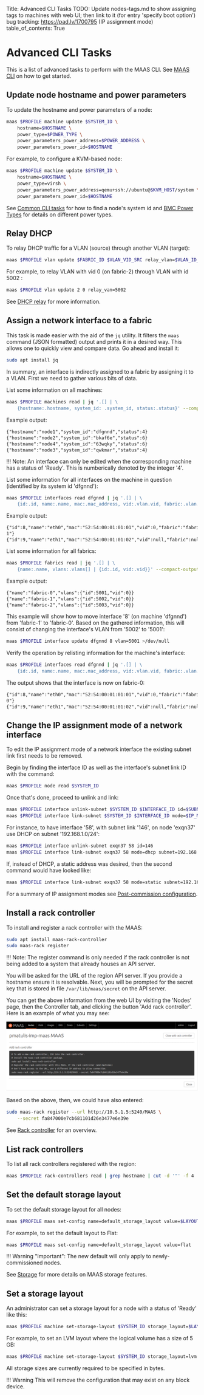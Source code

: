 Title: Advanced CLI Tasks
TODO:  Update nodes-tags.md to show assigning tags to machines with web UI; then link to it (for entry 'specify boot option') 
       bug tracking: https://pad.lv/1700795 (IP assignment mode)
table_of_contents: True


# Advanced CLI Tasks

This is a list of advanced tasks to perform with the MAAS CLI. See
[MAAS CLI][manage-cli] on how to get started.


## Update node hostname and power parameters

To update the hostname and power parameters of a node:

```bash
maas $PROFILE machine update $SYSTEM_ID \
	hostname=$HOSTNAME \
	power_type=$POWER_TYPE \
	power_parameters_power_address=$POWER_ADDRESS \
	power_parameters_power_id=$HOSTNAME
```

For example, to configure a KVM-based node:

```bash
maas $PROFILE machine update $SYSTEM_ID \
	hostname=$HOSTNAME \
	power_type=virsh \
	power_parameters_power_address=qemu+ssh://ubuntu@$KVM_HOST/system \
	power_parameters_power_id=$HOSTNAME
```

See [Common CLI tasks][cli-system-id] for how to find a node's system id and
[BMC Power Types][power-types] for details on different power types.


## Relay DHCP

To relay DHCP traffic for a VLAN (source) through another VLAN (target):

```bash
maas $PROFILE vlan update $FABRIC_ID $VLAN_VID_SRC relay_vlan=$VLAN_ID_TARGET
```

For example, to relay VLAN with vid 0 (on fabric-2) through VLAN with id 5002 :

```bash
maas $PROFILE vlan update 2 0 relay_van=5002
```

See [DHCP relay][dhcp-relay] for more information.


## Assign a network interface to a fabric

This task is made easier with the aid of the `jq` utility. It filters the
`maas` command (JSON formatted) output and prints it in a desired way. This
allows one to quickly view and compare data. Go ahead and install it:

```bash
sudo apt install jq
```

In summary, an interface is indirectly assigned to a fabric by assigning it to
a VLAN. First we need to gather various bits of data.

List some information on all machines:

```bash
maas $PROFILE machines read | jq '.[] | \
	{hostname:.hostname, system_id: .system_id, status:.status}' --compact-output
```

Example output:

```no-highlight
{"hostname":"node1","system_id":"dfgnnd","status":4}
{"hostname":"node2","system_id":"bkaf6e","status":6}
{"hostname":"node4","system_id":"63wqky","status":6}
{"hostname":"node3","system_id":"qwkmar","status":4}
```

!!! Note:
    An interface can only be edited when the corresponding machine has a
    status of 'Ready'. This is numberically denoted by the integer '4'.

List some information for all interfaces on the machine in question (identified
by its system id 'dfgnnd'):

```bash
maas $PROFILE interfaces read dfgnnd | jq '.[] | \
	{id:.id, name:.name, mac:.mac_address, vid:.vlan.vid, fabric:.vlan.fabric}' --compact-output
```

Example output:

```no-highlight
{"id":8,"name":"eth0","mac":"52:54:00:01:01:01","vid":0,"fabric":"fabric-1"}
{"id":9,"name":"eth1","mac":"52:54:00:01:01:02","vid":null,"fabric":null}
```

List some information for all fabrics:

```bash
maas $PROFILE fabrics read | jq '.[] | \
	{name:.name, vlans:.vlans[] | {id:.id, vid:.vid}}' --compact-output
```

Example output:

```no-highlight
{"name":"fabric-0","vlans":{"id":5001,"vid":0}}
{"name":"fabric-1","vlans":{"id":5002,"vid":0}}
{"name":"fabric-2","vlans":{"id":5003,"vid":0}}
```

This example will show how to move interface '8' (on machine 'dfgnnd') from
'fabric-1' to 'fabric-0'. Based on the gathered information, this will consist
of changing the interface's VLAN from '5002' to '5001':

```bash
maas $PROFILE interface update dfgnnd 8 vlan=5001 >/dev/null
```

Verify the operation by relisting information for the machine's interface:

```bash
maas $PROFILE interfaces read dfgnnd | jq '.[] | \
	{id:.id, name:.name, mac:.mac_address, vid:.vlan.vid, fabric:.vlan.fabric}' --compact-output
```

The output shows that the interface is now on fabric-0:

```no-highlight
{"id":8,"name":"eth0","mac":"52:54:00:01:01:01","vid":0,"fabric":"fabric-0"}
{"id":9,"name":"eth1","mac":"52:54:00:01:01:02","vid":null,"fabric":null}
```


## Change the IP assignment mode of a network interface

To edit the IP assignment mode of a network interface the existing subnet link
first needs to be removed.

Begin by finding the interface ID as well as the interface's subnet link ID
with the command:

```bash
maas $PROFILE node read $SYSTEM_ID
```

Once that's done, proceed to unlink and link:

```bash
maas $PROFILE interface unlink-subnet $SYSTEM_ID $INTERFACE_ID id=$SUBNET_LINK_ID
maas $PROFILE interface link-subnet $SYSTEM_ID $INTERFACE_ID mode=$IP_MODE subnet=$SUBNET_CIDR [$OPTIONS]
```

For instance, to have interface '58', with subnet link '146', on node 'exqn37'
use DHCP on subnet '192.168.1.0/24':
 
```bash
maas $PROFILE interface unlink-subnet exqn37 58 id=146
maas $PROFILE interface link-subnet exqn37 58 mode=dhcp subnet=192.168.1.0/24
```

If, instead of DHCP, a static address was desired, then the second command
would have looked like:
 
```bash
maas $PROFILE interface link-subnet exqn37 58 mode=static subnet=192.168.1.0/24 ip_address=192.168.1.113
```

For a summary of IP assignment modes see
[Post-commission configuration][post-commission-configuration].


## Install a rack controller

To install and register a rack controller with the MAAS:

```bash
sudo apt install maas-rack-controller
sudo maas-rack register
```

!!! Note: 
    The register command is only needed if the rack controller is not
    being added to a system that already houses an API server.

You will be asked for the URL of the region API server. If you provide a
hostname ensure it is resolvable. Next, you will be prompted for the secret key
that is stored in file `/var/lib/maas/secret` on the API server.

You can get the above information from the web UI by visiting the 'Nodes' page,
then the Controller tab, and clicking the button 'Add rack controller'. Here
is an example of what you may see:

![cli-install-rackd][img__2.2_cli-install-rackd]

Based on the above, then, we could have also entered:

```bash
sudo maas-rack register --url http://10.5.1.5:5240/MAAS \
	--secret fa847000e7cb681101d26e3477e6e39e
```

See [Rack controller][rackd] for an overview.


## List rack controllers

To list all rack controllers registered with the region:

```bash
maas $PROFILE rack-controllers read | grep hostname | cut -d '"' -f 4
```


## Set the default storage layout

To set the default storage layout for all nodes:

```bash
maas $PROFILE maas set-config name=default_storage_layout value=$LAYOUT_TYPE
```

For example, to set the default layout to Flat:

```bash
maas $PROFILE maas set-config name=default_storage_layout value=flat
```

!!! Warning "Important":
    The new default will only apply to newly-commissioned nodes.

See [Storage][storage] for more details on MAAS storage features.


## Set a storage layout

An administrator can set a storage layout for a node with a status of 'Ready'
like this:

```bash
maas $PROFILE machine set-storage-layout $SYSTEM_ID storage_layout=$LAYOUT_TYPE [$OPTIONS]
```

For example, to set an LVM layout where the logical volume has a size of 5 GB:

```bash
maas $PROFILE machine set-storage-layout $SYSTEM_ID storage_layout=lvm lv_size=5368709120
```

All storage sizes are currently required to be specified in bytes.

!!! Warning
    This will remove the configuration that may exist on any block device.


<!-- LINKS -->

[manage-cli]: manage-cli.md
[cli-system-id]: manage-cli-common.md#determine-a-node-system-id
[power-types]: nodes-power-types.md
[dhcp-relay]: installconfig-network-dhcp.md#dhcp-relay
[rackd]: installconfig-rack.md
[storage]: installconfig-storage.md
[post-commission-configuration]: nodes-commission.md#post-commission-configuration

[img__2.2_cli-install-rackd]: ../media/manage-maas-cli-advanced__2.2_install-rackd.png
